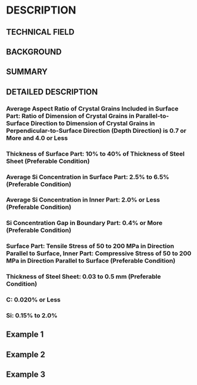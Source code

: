 # DESCRIPTION

## TECHNICAL FIELD

## BACKGROUND

## SUMMARY

## DETAILED DESCRIPTION

### Average Aspect Ratio of Crystal Grains Included in Surface Part: Ratio of Dimension of Crystal Grains in Parallel-to-Surface Direction to Dimension of Crystal Grains in Perpendicular-to-Surface Direction (Depth Direction) is 0.7 or More and 4.0 or Less

### Thickness of Surface Part: 10% to 40% of Thickness of Steel Sheet (Preferable Condition)

### Average Si Concentration in Surface Part: 2.5% to 6.5% (Preferable Condition)

### Average Si Concentration in Inner Part: 2.0% or Less (Preferable Condition)

### Si Concentration Gap in Boundary Part: 0.4% or More (Preferable Condition)

### Surface Part: Tensile Stress of 50 to 200 MPa in Direction Parallel to Surface, Inner Part: Compressive Stress of 50 to 200 MPa in Direction Parallel to Surface (Preferable Condition)

### Thickness of Steel Sheet: 0.03 to 0.5 mm (Preferable Condition)

### C: 0.020% or Less

### Si: 0.15% to 2.0%

## Example 1

## Example 2

## Example 3

